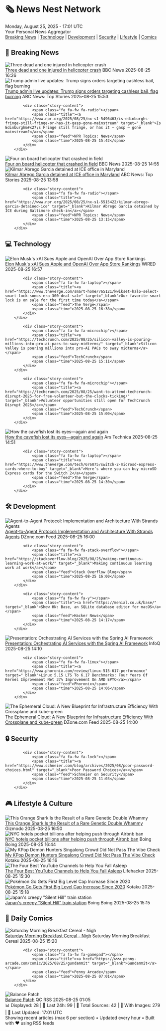 <!-- Processing 54 RSS feeds at 2025-08-25 17:01:18 UTC -->
<!-- Processing: Saturday Morning Breakfast Cereal -->
<!-- Processing: Poorly Drawn Lines -->
<!-- Processing: Cyanide & Happiness -->
<!-- Processing: Girl Genius -->
<!-- Processing: Dinosaur Comics -->
<!-- Processing: CNN Top Stories -->
<!-- Processing: BBC World News -->
<!-- Processing: BBC Breaking News -->
<!-- Processing: NPR News -->
<!-- Processing: Reuters Top News -->
<!-- Processing: Associated Press Breaking -->
<!-- Processing: ABC News Breaking -->
<!-- Processing: Sky News World -->
<!-- Processing: The Verge -->
<!-- Processing: O'Reilly Radar -->
<!-- Processing: WIRED -->
<!-- Processing: StackOverflow Blog -->
<!-- Processing: Phoronix Linux News -->
<!-- Processing: It's FOSS -->
<!-- Processing: OMG! Ubuntu -->
<!-- Processing: Ubuntu Blog -->
<!-- Processing: InfoQ -->
<!-- Processing: DZone -->
<!-- Processing: Gizmodo -->
<!-- Processing: Kotaku -->
<!-- Processing: Boing Boing -->
<!-- Processing: Krebs on Security -->
<!-- Generated 8 new posts out of 27 feeds processed -->
<div class="newspaper-header">
    <h1 class="newspaper-title">🗞️ News Nest Network</h1>
    <div class="newspaper-date">Monday, August 25, 2025 - 17:01 UTC</div>
    <div class="newspaper-subtitle">Your Personal News Aggregator</div>
</div>

<div class="newspaper-nav">
    <a href="#breaking">Breaking News</a> |
    <a href="#tech">Technology</a> |
    <a href="#dev">Development</a> |
    <a href="#security">Security</a> |
    <a href="#lifestyle">Lifestyle</a> |
    <a href="#webcomics">Comics</a>
</div>

<div class="news-section breaking-news" id="breaking">
<h2 class="section-header">🚨 Breaking News</h2>
<div class="stories-container">
<div class="story">
            <img src="https://ichef.bbci.co.uk/ace/standard/240/cpsprodpb/df28/live/ded555d0-81a7-11f0-bb47-d3827f7ae22f.jpg" alt="Three dead and one injured in helicopter crash" class="story-image" loading="lazy" onerror="this.style.display='none'">
            <div class="story-content">
                <span class="fa fa-fw fa-flag"></span>
                <span class="title"><a href="https://www.bbc.com/news/articles/c87e22ryerlo?at_medium=RSS&at_campaign=rss" target="_blank">Three dead and one injured in helicopter crash</a></span>
                <span class="feed">BBC News</span>
                <span class="time">2025-08-25 16:26</span>
            </div>
        </div>
<div class="story">
            <img src="https://s.abcnews.com/images/US/donald-trump-4-epa-gmh-250825_1756135343442_hpMain_4x3t_384.jpg" alt="Trump admin live updates: Trump signs orders targeting cashless bail, flag burning" class="story-image" loading="lazy" onerror="this.style.display='none'">
            <div class="story-content">
                <span class="fa fa-fw fa-tv"></span>
                <span class="title"><a href="https://abcnews.go.com/Politics/live-updates/trump-admin-live-updates/?id=124929306" target="_blank">Trump admin live updates: Trump signs orders targeting cashless bail, flag burning</a></span>
                <span class="feed">ABC News: Top Stories</span>
                <span class="time">2025-08-25 15:53</span>
            </div>
        </div>
<div class="story">
            
            <div class="story-content">
                <span class="fa fa-fw fa-radio"></span>
                <span class="title"><a href="https://www.npr.org/2025/08/25/nx-s1-5496463/is-edinburghs-fringe-still-fringe-or-has-it-gasp-gone-mainstream" target="_blank">Is Edinburgh&#x27;s Fringe still fringe, or has it — gasp — gone mainstream?</a></span>
                <span class="feed">NPR Topics: News</span>
                <span class="time">2025-08-25 15:42</span>
            </div>
        </div>
<div class="story">
            <img src="https://ichef.bbci.co.uk/ace/standard/240/cpsprodpb/df28/live/ded555d0-81a7-11f0-bb47-d3827f7ae22f.jpg" alt="Four on board helicopter that crashed in field" class="story-image" loading="lazy" onerror="this.style.display='none'">
            <div class="story-content">
                <span class="fa fa-fw fa-flag"></span>
                <span class="title"><a href="https://www.bbc.com/news/articles/c87e22ryerlo?at_medium=RSS&at_campaign=rss" target="_blank">Four on board helicopter that crashed in field</a></span>
                <span class="feed">BBC News</span>
                <span class="time">2025-08-25 14:55</span>
            </div>
        </div>
<div class="story">
            <img src="https://s.abcnews.com/images/Politics/kilmar-abrego-06-rt-jef-250825_1756127452126_hpMain_4x3t_384.jpg" alt="Kilmar Abrego Garcia detained at ICE office in Maryland" class="story-image" loading="lazy" onerror="this.style.display='none'">
            <div class="story-content">
                <span class="fa fa-fw fa-tv"></span>
                <span class="title"><a href="https://abcnews.go.com/US/kilmar-abrego-garcia-check-ice-maryland-deportation-threat/story?id=124944566" target="_blank">Kilmar Abrego Garcia detained at ICE office in Maryland</a></span>
                <span class="feed">ABC News: Top Stories</span>
                <span class="time">2025-08-25 13:58</span>
            </div>
        </div>
<div class="story">
            
            <div class="story-content">
                <span class="fa fa-fw fa-radio"></span>
                <span class="title"><a href="https://www.npr.org/2025/08/25/nx-s1-5515422/kilmar-abrego-garcia-detained-ice" target="_blank">Kilmar Abrego Garcia detained by ICE during Baltimore check-in</a></span>
                <span class="feed">NPR Topics: News</span>
                <span class="time">2025-08-25 13:15</span>
            </div>
        </div>
</div>
</div>
<div class="news-section tech-news" id="tech">
<h2 class="section-header">💻 Technology</h2>
<div class="stories-container">
<div class="story">
            <img src="https://media.wired.com/photos/68ac848c7f208fb5060c4e64/master/pass/Elon-Sues-Apple-Business-2217126326.jpg" alt="Elon Musk&#x27;s xAI Sues Apple and OpenAI Over App Store Rankings" class="story-image" loading="lazy" onerror="this.style.display='none'">
            <div class="story-content">
                <span class="fa fa-fw fa-bolt"></span>
                <span class="title"><a href="https://www.wired.com/story/elon-musks-xai-sues-apple-and-openai-over-alleged-app-store-rigging/" target="_blank">Elon Musk&#x27;s xAI Sues Apple and OpenAI Over App Store Rankings</a></span>
                <span class="feed">WIRED</span>
                <span class="time">2025-08-25 16:57</span>
            </div>
        </div>
<div class="story">
            
            <div class="story-content">
                <span class="fa fa-fw fa-laptop"></span>
                <span class="title"><a href="https://www.theverge.com/smart-home/765121/kwikset-halo-select-smart-lock-sonos-era-300-deal-sale" target="_blank">Our favorite smart lock is on sale for the first time today</a></span>
                <span class="feed">The Verge</span>
                <span class="time">2025-08-25 16:38</span>
            </div>
        </div>
<div class="story">
            
            <div class="story-content">
                <span class="fa fa-fw fa-microchip"></span>
                <span class="title"><a href="https://techcrunch.com/2025/08/25/silicon-valley-is-pouring-millions-into-pro-ai-pacs-to-sway-midterms/" target="_blank">Silicon Valley is pouring millions into pro-AI PACs to sway midterms</a></span>
                <span class="feed">TechCrunch</span>
                <span class="time">2025-08-25 15:11</span>
            </div>
        </div>
<div class="story">
            
            <div class="story-content">
                <span class="fa fa-fw fa-microchip"></span>
                <span class="title"><a href="https://techcrunch.com/2025/08/25/want-to-attend-techcrunch-disrupt-2025-for-free-volunteer-but-the-clocks-ticking/" target="_blank">Volunteer opportunities still open for TechCrunch Disrupt 2025</a></span>
                <span class="feed">TechCrunch</span>
                <span class="time">2025-08-25 15:00</span>
            </div>
        </div>
<div class="story">
            <img src="https://cdn.arstechnica.net/wp-content/uploads/2025/08/052918-cavefish_0-500x500.jpg" alt="How the cavefish lost its eyes—again and again" class="story-image" loading="lazy" onerror="this.style.display='none'">
            <div class="story-content">
                <span class="fa fa-fw fa-cog"></span>
                <span class="title"><a href="https://arstechnica.com/science/2025/08/how-the-cavefish-lost-its-eyes-again-and-again/" target="_blank">How the cavefish lost its eyes—again and again</a></span>
                <span class="feed">Ars Technica</span>
                <span class="time">2025-08-25 14:51</span>
            </div>
        </div>
<div class="story">
            
            <div class="story-content">
                <span class="fa fa-fw fa-laptop"></span>
                <span class="title"><a href="https://www.theverge.com/tech/676075/switch-2-microsd-express-cards-where-to-buy" target="_blank">Here’s where you can buy microSD Express cards for the Switch 2</a></span>
                <span class="feed">The Verge</span>
                <span class="time">2025-08-25 14:30</span>
            </div>
        </div>
</div>
</div>
<div class="news-section dev-news" id="dev">
<h2 class="section-header">🛠️ Development</h2>
<div class="stories-container">
<div class="story">
            <img src="https://dz2cdn1.dzone.com/thumbnail?fid=18575736&w=600" alt="Agent-to-Agent Protocol: Implementation and Architecture With Strands Agents" class="story-image" loading="lazy" onerror="this.style.display='none'">
            <div class="story-content">
                <span class="fa fa-fw fa-newspaper"></span>
                <span class="title"><a href="https://dzone.com/articles/agent-to-agent-protocol-strands-architecture" target="_blank">Agent-to-Agent Protocol: Implementation and Architecture With Strands Agents</a></span>
                <span class="feed">DZone.com Feed</span>
                <span class="time">2025-08-25 16:00</span>
            </div>
        </div>
<div class="story">
            
            <div class="story-content">
                <span class="fa fa-fw fa-stack-overflow"></span>
                <span class="title"><a href="https://stackoverflow.blog/2025/08/25/making-continuous-learning-work-at-work/" target="_blank">Making continuous learning work at work</a></span>
                <span class="feed">Stack Overflow Blog</span>
                <span class="time">2025-08-25 16:00</span>
            </div>
        </div>
<div class="story">
            
            <div class="story-content">
                <span class="fa fa-fw fa-y"></span>
                <span class="title"><a href="https://menial.co.uk/base/" target="_blank">Show HN: Base, an SQLite database editor for macOS</a></span>
                <span class="feed">Hacker News</span>
                <span class="time">2025-08-25 14:17</span>
            </div>
        </div>
<div class="story">
            <img src="https://res.infoq.com/presentations/spring-ai-framework/en/mediumimage/loiane-groner-medium-1755598697791.jpeg" alt="Presentation: Orchestrating AI Services with the Spring AI Framework" class="story-image" loading="lazy" onerror="this.style.display='none'">
            <div class="story-content">
                <span class="fa fa-fw fa-info-circle"></span>
                <span class="title"><a href="https://www.infoq.com/presentations/spring-ai-framework/?utm_campaign=infoq_content&utm_source=infoq&utm_medium=feed&utm_term=global" target="_blank">Presentation: Orchestrating AI Services with the Spring AI Framework</a></span>
                <span class="feed">InfoQ</span>
                <span class="time">2025-08-25 14:10</span>
            </div>
        </div>
<div class="story">
            
            <div class="story-content">
                <span class="fa fa-fw fa-linux"></span>
                <span class="title"><a href="https://www.phoronix.com/review/linux-515-617-performance" target="_blank">Linux 5.15 LTS To 6.17 Benchmarks: Four Years Of Kernel Improvement Net 37% Improvement On AMD EPYC</a></span>
                <span class="feed">Phoronix</span>
                <span class="time">2025-08-25 14:06</span>
            </div>
        </div>
<div class="story">
            <img src="https://dz2cdn1.dzone.com/thumbnail?fid=18575706&w=600" alt="The Ephemeral Cloud: A New Blueprint for Infrastructure Efficiency With Crossplane and kube-green" class="story-image" loading="lazy" onerror="this.style.display='none'">
            <div class="story-content">
                <span class="fa fa-fw fa-newspaper"></span>
                <span class="title"><a href="https://dzone.com/articles/infrastructure-crossplane-kube-green" target="_blank">The Ephemeral Cloud: A New Blueprint for Infrastructure Efficiency With Crossplane and kube-green</a></span>
                <span class="feed">DZone.com Feed</span>
                <span class="time">2025-08-25 14:00</span>
            </div>
        </div>
</div>
</div>
<div class="news-section security-news" id="security">
<h2 class="section-header">🔒 Security</h2>
<div class="stories-container">
<div class="story">
            
            <div class="story-content">
                <span class="fa fa-fw fa-lock"></span>
                <span class="title"><a href="https://www.schneier.com/blog/archives/2025/08/poor-password-choices.html" target="_blank">Poor Password Choices</a></span>
                <span class="feed">Schneier on Security</span>
                <span class="time">2025-08-25 11:03</span>
            </div>
        </div>
</div>
</div>
<div class="news-section lifestyle-news" id="lifestyle">
<h2 class="section-header">🎮 Lifestyle & Culture</h2>
<div class="stories-container">
<div class="story">
            <img src="https://gizmodo.com/app/uploads/2025/08/orange-shark-xanthism-main.jpg" alt="This Orange Shark Is the Result of a Rare Genetic Double Whammy" class="story-image" loading="lazy" onerror="this.style.display='none'">
            <div class="story-content">
                <span class="fa fa-fw fa-computer"></span>
                <span class="title"><a href="https://gizmodo.com/this-orange-shark-is-the-result-of-a-rare-genetic-double-whammy-2000647573" target="_blank">This Orange Shark Is the Result of a Rare Genetic Double Whammy</a></span>
                <span class="feed">Gizmodo</span>
                <span class="time">2025-08-25 16:50</span>
            </div>
        </div>
<div class="story">
            <img src="https://i0.wp.com/boingboing.net/wp-content/uploads/2025/08/plaza-hotel.jpg?fit=1200%2C787&amp;quality=60&amp;ssl=1" alt="NYC hotels pocket billions after helping push through Airbnb ban" class="story-image" loading="lazy" onerror="this.style.display='none'">
            <div class="story-content">
                <span class="fa fa-fw fa-arrow-right"></span>
                <span class="title"><a href="https://boingboing.net/2025/08/25/nyc-hotels-pocket-billions-after-helping-push-through-airbnb-ban.html" target="_blank">NYC hotels pocket billions after helping push through Airbnb ban</a></span>
                <span class="feed">Boing Boing</span>
                <span class="time">2025-08-25 16:44</span>
            </div>
        </div>
<div class="story">
            <img src="https://kotaku.com/app/uploads/2025/08/KpopDemonHunters_ProRes422HQ_SDR_2ch_20250424.00_06_29_14_L-1.jpg" alt="My KPop Demon Hunters Singalong Crowd Did Not Pass The Vibe Check" class="story-image" loading="lazy" onerror="this.style.display='none'">
            <div class="story-content">
                <span class="fa fa-fw fa-gamepad"></span>
                <span class="title"><a href="https://kotaku.com/kpop-demon-hunters-singalong-box-office-showtimes-songs-2000620026" target="_blank">My KPop Demon Hunters Singalong Crowd Did Not Pass The Vibe Check</a></span>
                <span class="feed">Kotaku</span>
                <span class="time">2025-08-25 16:16</span>
            </div>
        </div>
<div class="story">
            <img src="https://lifehacker.com/imagery/articles/01K3GTY9YWGMSAKPP0D5XW990R/hero-image.png" alt="The Four Best YouTube Channels to Help You Fall Asleep" class="story-image" loading="lazy" onerror="this.style.display='none'">
            <div class="story-content">
                <span class="fa fa-fw fa-life-ring"></span>
                <span class="title"><a href="https://lifehacker.com/tech/best-youtube-channels-to-help-you-fall-asleep?utm_medium=RSS" target="_blank">The Four Best YouTube Channels to Help You Fall Asleep</a></span>
                <span class="feed">Lifehacker</span>
                <span class="time">2025-08-25 15:30</span>
            </div>
        </div>
<div class="story">
            <img src="https://kotaku.com/app/uploads/2024/05/07fd4c2cfd8f191d384e9f4db40157fd.jpg" alt="Pokémon Go Gets First Big Level Cap Increase Since 2020" class="story-image" loading="lazy" onerror="this.style.display='none'">
            <div class="story-content">
                <span class="fa fa-fw fa-gamepad"></span>
                <span class="title"><a href="https://kotaku.com/pokemon-go-level-cap-increase-50-80-october-jacket-rewards-niantic-2000620010" target="_blank">Pokémon Go Gets First Big Level Cap Increase Since 2020</a></span>
                <span class="feed">Kotaku</span>
                <span class="time">2025-08-25 15:18</span>
            </div>
        </div>
<div class="story">
            <img src="https://i0.wp.com/boingboing.net/wp-content/uploads/2025/08/Kai-Yin-Wong-Shutterstock.-.jpg?fit=1080%2C742&amp;quality=60&amp;ssl=1" alt="Japan&#x27;s creepy &quot;Silent Hill&quot; train station" class="story-image" loading="lazy" onerror="this.style.display='none'">
            <div class="story-content">
                <span class="fa fa-fw fa-arrow-right"></span>
                <span class="title"><a href="https://boingboing.net/2025/08/25/japans-creepysilent-hill-train-station.html" target="_blank">Japan&#x27;s creepy &quot;Silent Hill&quot; train station</a></span>
                <span class="feed">Boing Boing</span>
                <span class="time">2025-08-25 15:15</span>
            </div>
        </div>
</div>
</div>
<div class="news-section webcomics-section" id="webcomics">
<h2 class="section-header">🎨 Daily Comics</h2>
<div class="stories-container">
<div class="story">
            <img src="https://www.smbc-comics.com/comics/1755734265-20250825.png" alt="Saturday Morning Breakfast Cereal - Nigh" class="story-image" loading="lazy" onerror="this.style.display='none'">
            <div class="story-content">
                <span class="fa fa-fw fa-smile"></span>
                <span class="title"><a href="https://www.smbc-comics.com/comic/nigh" target="_blank">Saturday Morning Breakfast Cereal - Nigh</a></span>
                <span class="feed">Saturday Morning Breakfast Cereal</span>
                <span class="time">2025-08-25 15:20</span>
            </div>
        </div>
<div class="story">
            
            <div class="story-content">
                <span class="fa fa-fw fa-gamepad"></span>
                <span class="title"><a href="https://www.penny-arcade.com/comic/2025/08/25/gundammit" target="_blank">Gundammit</a></span>
                <span class="feed">Penny Arcade</span>
                <span class="time">2025-08-25 07:01</span>
            </div>
        </div>
<div class="story">
            <img src="http://www.questionablecontent.net/comics/5642.png" alt="Balance Patch" class="story-image" loading="lazy" onerror="this.style.display='none'">
            <div class="story-content">
                <span class="fa fa-fw fa-music"></span>
                <span class="title"><a href="http://questionablecontent.net/view.php?comic=5642" target="_blank">Balance Patch</a></span>
                <span class="feed">QC RSS</span>
                <span class="time">2025-08-25 01:05</span>
            </div>
        </div>
</div>
</div>

<div class="newspaper-footer">
    <div class="stats">
        📊 Displayed: 28 | 📅 Last 24h: 99 | 📡 Total Sources: 42 | 📸 With Images: 279 |
        🔄 Last Updated: 17:01 UTC
    </div>
    <div class="footer-note">
        Showing recent articles (max 6 per section) • Updated every hour • Built with ❤️ using RSS feeds
    </div>
</div>
